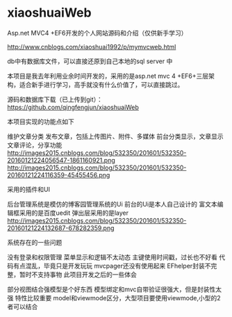 # xiaoshuaiWeb
Asp.net MVC4 +EF6开发的个人网站源码和介绍（仅供新手学习）

http://www.cnblogs.com/xiaoshuai1992/p/mymvcweb.html


db中有数据库文件，可以直接还原到自己本地的sql server 中

本项目是我去年利用业余时间开发的，采用的是asp.net mvc 4 +EF6+三层架构，适合新手进行学习，高手就没有什么价值了，可以直接跳过。

源码和数据库下载（已上传到git）：https://github.com/qingfengjun/xiaoshuaiWeb

本项目实现的功能点如下

维护文章分类
发布文章，包括上传图片、附件、多媒体
前台分类显示，文章显示
文章评论，分享功能
http://images2015.cnblogs.com/blog/532350/201601/532350-20160121224056547-1861160921.png
http://images2015.cnblogs.com/blog/532350/201601/532350-20160121224116359-45455456.png

采用的插件和UI

后台管理系统是模仿的博客园管理系统的Ui
前台的Ui是本人自己设计的
富文本编辑框采用的是百度uedit
弹出层采用的是layer
http://images2015.cnblogs.com/blog/532350/201601/532350-20160121224132687-678282359.png

系统存在的一些问题

没有登录和权限管理
菜单显示和逻辑不太动态
主键使用时间戳，过长也不好看
代码有点混乱，毕竟只是开发玩玩
mvcpager还没有使用起来
EFhelper封装不完整，暂时不支持事物
此项目开发之后的一些体会

部分视图结合强模型是个好东西
模型绑定和mvc自带验证很强大，但是封装性太强
特性比较重要
model和viewmode区分，大型项目要使用viewmode,小型的2者可以结合
